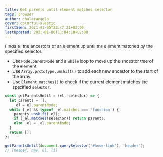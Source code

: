 ```yaml
---
title: Get parents until element matches selector
tags: browser
author: chalarangelo
cover: colorful-plastic
firstSeen: 2021-01-05T22:47:21+02:00
lastUpdated: 2021-01-06T13:04:18+02:00
---
```


Finds all the ancestors of an element up until the element matched by the specified selector.

- Use `Node.parentNode` and a `while` loop to move up the ancestor tree of the element.
- Use `Array.prototype.unshift()` to add each new ancestor to the start of the array.
- Use `Element.matches()` to check if the current element matches the specified `selector`.

```js
const getParentsUntil = (el, selector) => {
  let parents = [],
    _el = el.parentNode;
  while (_el && typeof _el.matches === 'function') {
    parents.unshift(_el);
    if (_el.matches(selector)) return parents;
    else _el = _el.parentNode;
  }
  return [];
};
```

```js
getParentsUntil(document.querySelector('#home-link'), 'header');
// [header, nav, ul, li]
```
